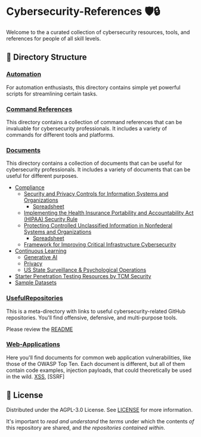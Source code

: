 
# Cybersecurity-References 🛡️🔒

Welcome to the a curated collection of cybersecurity resources, tools, and references for people of all skill levels.

## 📁 Directory Structure

### [Automation](./AutomationScripts)

For automation enthusiasts, this directory contains simple yet powerful scripts for streamlining certain tasks. 

### [Command References](./Command-References)

This directory contains a collection of command references that can be invaluable for cybersecurity professionals. It includes a variety of commands for different tools and platforms.

### [Documents](./Documents)

This directory contains a collection of documents that can be useful for cybersecurity professionals. It includes a variety of documents that can be useful for different purposes.
- [Compliance](./Documents/Compliance)
    - [Security and Privacy Controls for Information Systems and Organizations](./Documents/Compliance//800-53r5/SP_800-53_v5_1-derived-OSCAL.pdf "PDF")
        - [Spreadsheet](./Documents/Compliance/800-53r5/sp800-53r5-control-catalog.xlsx "XLSX")
    - [Implementing the Health Insurance Portability and Accountability Act (HIPAA) Security Rule](./Documents/Compliance/800-66r2/NIST.SP.800-66r2.pdf "PDF")
    - [Protecting Controlled Unclassified Information in Nonfederal Systems and Organizations](./Documents/Compliance/800-171/NIST.SP.800-171r2.pdf "PDF")
        - [Spreadsheet](./Documents/Compliance/800-171/NIST.SP.800-171r2.pdf "XLSX")
    - [Framework for Improving Critical Infrastructure Cybersecurity](./Documents/Compliance/NIST.CSWP.04162018.pdf "PDF")
- [Continuous Learning](./Documents/Continuous-Learning/)
    - [Generative AI](./Documents/Continuous-Learning/Generative-AI/)
    - [Privacy](./Documents/Continuous-Learning/Privacy/ "Learn about digital privacy.")
    - [US State Surveillance & Psychological Operations](./Documents/Continuous-Learning/US-State_Surveillance-Psyops/ "Learn about state-sanctioned psyops in the US and abroad.")
- [Starter Penetration Testing Resources by TCM Security](./Documents/Pentest_Resources-TCM_Security/ "Resources for pentesters in the making.")
- [Sample Datasets](./Documents/Sample_Datasets/ "A collection of datasets to practice working on.")

### [UsefulRepositories](./UsefulRepositories)

This is a meta-directory with links to useful cybersecurity-related GitHub repositories. You'll find offensive, defensive, and multi-purpose tools.

Please review the [README](./UsefulRepositories/README.md)

### [Web-Applications](./Web-Applications)
Here you'll find documents for common web application vulnerabilities, like those of the OWASP Top Ten. Each document is different, but all of them contain code examples, injection payloads, that could theoretically be used in the wild. [XSS](./Web-Applications/XSS.md), [SSRF]

## 📜 License

Distributed under the AGPL-3.0 License. See [LICENSE](./LICENSE) for more information.

It's important to *read and understand* the *terms* under which the contents *of* this repository are shared, and *the repositories contained within*.